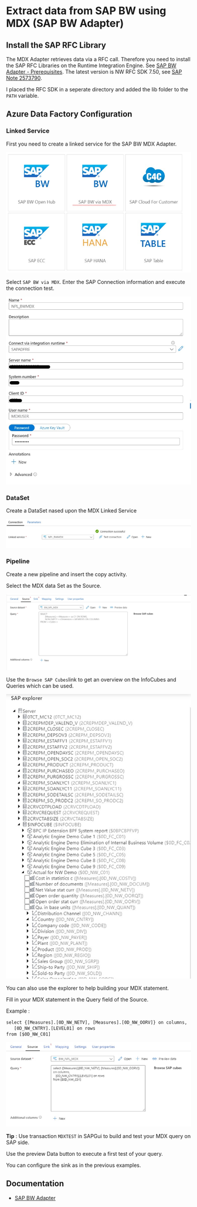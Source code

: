 # Extract data from SAP BW using MDX (SAP BW Adapter)

## Install the SAP RFC Library
The MDX Adapter retrieves data via a RFC call. Therefore you need to install the SAP RFC Libraries on the Runtime Integration Engine.
See [SAP BW Adapter - Prerequisites](https://docs.microsoft.com/en-us/azure/data-factory/connector-sap-business-warehouse#prerequisites).
The latest version is NW RFC SDK 7.50, see [SAP Note 2573790](https://launchpad.support.sap.com/#/notes/2573790).

I placed the RFC SDK in a seperate directory and added the lib folder to the `PATH` variable.

## Azure Data Factory Configuration
### Linked Service
First you need to create a linked service for the SAP BW MDX Adapter.

<img src="Images\BW_MDX\linkedServiceOverview.jpg">

Select `SAP BW via MDX`.
Enter the SAP Connection information and execute the connection test.

<img src="Images\BW_MDX\linkedService.jpg">

### DataSet
Create a DataSet nased upon the MDX Linked Service

<img src="Images\BW_MDX\dataSet.jpg">

### Pipeline
Create a new pipeline and insert the copy activity.

Select the MDX data Set as the Source.

<img src="Images\BW_MDX\sourceActivity1.jpg">

Use the `Browse SAP Cubes`link to get an overview on the InfoCubes and Queries which can be used.

<img src="Images\BW_MDX\SAPExplorer.jpg">

You can also use the explorer to help building your MDX statement.

Fill in your MDX statement in the Query field of the Source.

Example :
```
select {[Measures].[0D_NW_NETV], [Measures].[0D_NW_OORV]} on columns,
   [0D_NW_CNTRY].[LEVEL01] on rows
from [$0D_NW_C01]
```

<img src="Images\BW_MDX\sourceCopy.jpg">

<b>Tip</b> : Use transaction `MDXTEST` in SAPGui to build and test your MDX query on SAP side.

Use the preview Data button to execute a first test of your query.

You can configure the sink as in the previous examples.


## Documentation
* [SAP BW Adapter](https://docs.microsoft.com/en-us/azure/data-factory/connector-sap-business-warehouse)

<!-- Encoutered Error :
"Access to SAP Business Warehouse requires SAP client tools to be installed, including the latest version of SAP Netweaver RFC." 

-->
 <!-- Users
 BWDEVELOPER / Appl1ance
 MDXUSER / Appl1ance

 -->

<!-- 
MDX Test Environment : https://blogs.sap.com/2011/04/08/bw-730-new-mdx-test-environment/

 Transaction : MDXTEST
 Transaction : RSCRM_BAPI

 InfoCube : $0D_NW_C01
 Table : /BI0/F0D_NW_C01 (??)

 MDX Statements
select {[Measures].[0D_NW_NETV]}
on columns,
   [0D_NW_CNTRY].[DE]
on rows
from [$0D_NW_C01]


select {[Measures].[0D_NW_NETV], [Measures].[0D_NW_OORV]} on columns,
   [0D_NW_CNTRY].[LEVEL01] on rows
from [$0D_NW_C01]

select {[Measures].[0D_NW_NETV],[Measures].[0D_NW_OORV]} on columns,
  [0D_NW_REGIO                   0D_NW_REGIO_HIER].[LEVEL04] on rows
from [$0D_NW_C01]


select [Measures].[GrossAmt] on columns,
[2CREPM_SOANLYC1-COMPANYNAME].Members on rows
from [2CREPM_SOANLYC1/2CREPM_SOANLYQ1]

-->